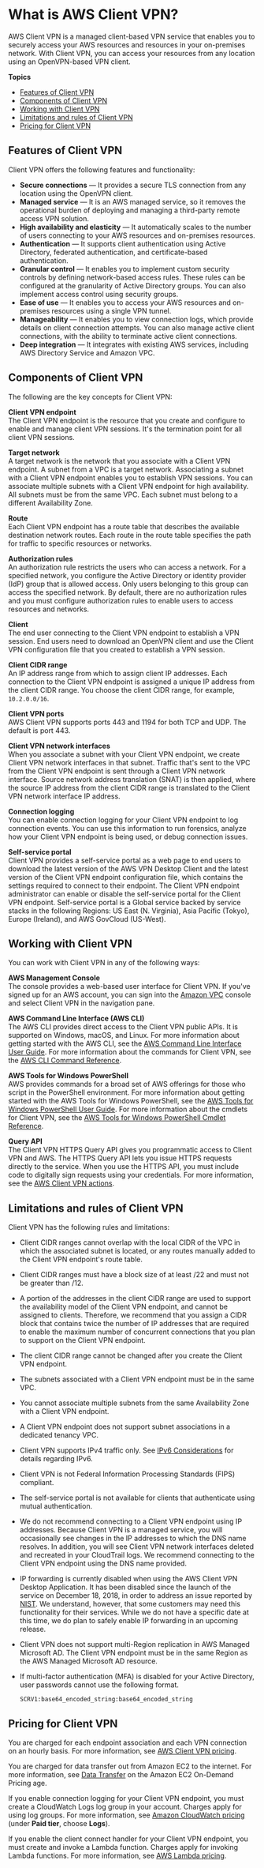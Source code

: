 # What is AWS Client VPN?<a name="what-is"></a>

AWS Client VPN is a managed client\-based VPN service that enables you to securely access your AWS resources and resources in your on\-premises network\. With Client VPN, you can access your resources from any location using an OpenVPN\-based VPN client\.



**Topics**
+ [Features of Client VPN](#what-is-features)
+ [Components of Client VPN](#what-is-components)
+ [Working with Client VPN](#what-is-access)
+ [Limitations and rules of Client VPN](#what-is-limitations)
+ [Pricing for Client VPN](#what-is-pricing)

## Features of Client VPN<a name="what-is-features"></a>

Client VPN offers the following features and functionality:
+ **Secure connections** — It provides a secure TLS connection from any location using the OpenVPN client\.
+ **Managed service** — It is an AWS managed service, so it removes the operational burden of deploying and managing a third\-party remote access VPN solution\.
+ **High availability and elasticity** — It automatically scales to the number of users connecting to your AWS resources and on\-premises resources\.
+ **Authentication** — It supports client authentication using Active Directory, federated authentication, and certificate\-based authentication\.
+ **Granular control** — It enables you to implement custom security controls by defining network\-based access rules\. These rules can be configured at the granularity of Active Directory groups\. You can also implement access control using security groups\.
+ **Ease of use** — It enables you to access your AWS resources and on\-premises resources using a single VPN tunnel\.
+ **Manageability** — It enables you to view connection logs, which provide details on client connection attempts\. You can also manage active client connections, with the ability to terminate active client connections\.
+ **Deep integration** — It integrates with existing AWS services, including AWS Directory Service and Amazon VPC\.

## Components of Client VPN<a name="what-is-components"></a>

The following are the key concepts for Client VPN:

**Client VPN endpoint**  
The Client VPN endpoint is the resource that you create and configure to enable and manage client VPN sessions\. It's the termination point for all client VPN sessions\.

**Target network**  
A target network is the network that you associate with a Client VPN endpoint\. A subnet from a VPC is a target network\. Associating a subnet with a Client VPN endpoint enables you to establish VPN sessions\. You can associate multiple subnets with a Client VPN endpoint for high availability\. All subnets must be from the same VPC\. Each subnet must belong to a different Availability Zone\.

**Route**  
Each Client VPN endpoint has a route table that describes the available destination network routes\. Each route in the route table specifies the path for traffic to specific resources or networks\.

**Authorization rules**  
An authorization rule restricts the users who can access a network\. For a specified network, you configure the Active Directory or identity provider \(IdP\) group that is allowed access\. Only users belonging to this group can access the specified network\. By default, there are no authorization rules and you must configure authorization rules to enable users to access resources and networks\. 

**Client**  
The end user connecting to the Client VPN endpoint to establish a VPN session\. End users need to download an OpenVPN client and use the Client VPN configuration file that you created to establish a VPN session\.

**Client CIDR range**  
An IP address range from which to assign client IP addresses\. Each connection to the Client VPN endpoint is assigned a unique IP address from the client CIDR range\. You choose the client CIDR range, for example, `10.2.0.0/16`\.

**Client VPN ports**  
AWS Client VPN supports ports 443 and 1194 for both TCP and UDP\. The default is port 443\.

**Client VPN network interfaces**  
When you associate a subnet with your Client VPN endpoint, we create Client VPN network interfaces in that subnet\. Traffic that's sent to the VPC from the Client VPN endpoint is sent through a Client VPN network interface\. Source network address translation \(SNAT\) is then applied, where the source IP address from the client CIDR range is translated to the Client VPN network interface IP address\.

**Connection logging**  
You can enable connection logging for your Client VPN endpoint to log connection events\. You can use this information to run forensics, analyze how your Client VPN endpoint is being used, or debug connection issues\.

**Self\-service portal**  
Client VPN provides a self\-service portal as a web page to end users to download the latest version of the AWS VPN Desktop Client and the latest version of the Client VPN endpoint configuration file, which contains the settings required to connect to their endpoint\. The Client VPN endpoint administrator can enable or disable the self\-service portal for the Client VPN endpoint\. Self\-service portal is a Global service backed by service stacks in the following Regions: US East \(N\. Virginia\), Asia Pacific \(Tokyo\), Europe \(Ireland\), and AWS GovCloud \(US\-West\)\.

## Working with Client VPN<a name="what-is-access"></a>

You can work with Client VPN in any of the following ways:

**AWS Management Console**  
The console provides a web\-based user interface for Client VPN\. If you've signed up for an AWS account, you can sign into the [Amazon VPC](https://console.aws.amazon.com/vpc/) console and select Client VPN in the navigation pane\.

**AWS Command Line Interface \(AWS CLI\)**  
The AWS CLI provides direct access to the Client VPN public APIs\. It is supported on Windows, macOS, and Linux\. For more information about getting started with the AWS CLI, see the [AWS Command Line Interface User Guide](https://docs.aws.amazon.com/cli/latest/userguide/)\. For more information about the commands for Client VPN, see the [AWS CLI Command Reference](https://docs.aws.amazon.com/cli/latest/reference/)\.

**AWS Tools for Windows PowerShell**  
AWS provides commands for a broad set of AWS offerings for those who script in the PowerShell environment\. For more information about getting started with the AWS Tools for Windows PowerShell, see the [AWS Tools for Windows PowerShell User Guide](https://docs.aws.amazon.com/powershell/latest/userguide/)\. For more information about the cmdlets for Client VPN, see the [AWS Tools for Windows PowerShell Cmdlet Reference](https://docs.aws.amazon.com/powershell/latest/reference/)\.

**Query API**  
The Client VPN HTTPS Query API gives you programmatic access to Client VPN and AWS\. The HTTPS Query API lets you issue HTTPS requests directly to the service\. When you use the HTTPS API, you must include code to digitally sign requests using your credentials\. For more information, see the [AWS Client VPN actions](https://docs.aws.amazon.com/AWSEC2/latest/APIReference/OperationList-query-cvpn.html)\.

## Limitations and rules of Client VPN<a name="what-is-limitations"></a>

Client VPN has the following rules and limitations:
+ Client CIDR ranges cannot overlap with the local CIDR of the VPC in which the associated subnet is located, or any routes manually added to the Client VPN endpoint's route table\.
+ Client CIDR ranges must have a block size of at least /22 and must not be greater than /12\.
+ A portion of the addresses in the client CIDR range are used to support the availability model of the Client VPN endpoint, and cannot be assigned to clients\. Therefore, we recommend that you assign a CIDR block that contains twice the number of IP addresses that are required to enable the maximum number of concurrent connections that you plan to support on the Client VPN endpoint\.
+ The client CIDR range cannot be changed after you create the Client VPN endpoint\.
+ The subnets associated with a Client VPN endpoint must be in the same VPC\.
+ You cannot associate multiple subnets from the same Availability Zone with a Client VPN endpoint\.
+ A Client VPN endpoint does not support subnet associations in a dedicated tenancy VPC\.
+ Client VPN supports IPv4 traffic only\. See [IPv6 Considerations](ipv6-considerations.md) for details regarding IPv6\.
+ Client VPN is not Federal Information Processing Standards \(FIPS\) compliant\.
+ The self\-service portal is not available for clients that authenticate using mutual authentication\.
+ We do not recommend connecting to a Client VPN endpoint using IP addresses\. Because Client VPN is a managed service, you will occasionally see changes in the IP addresses to which the DNS name resolves\. In addition, you will see Client VPN network interfaces deleted and recreated in your CloudTrail logs\. We recommend connecting to the Client VPN endpoint using the DNS name provided\.
+ IP forwarding is currently disabled when using the AWS Client VPN Desktop Application\. It has been disabled since the launch of the service on December 18, 2018, in order to address an issue reported by [NIST](https://nvd.nist.gov/vuln/detail/CVE-2020-15590)\. We understand, however, that some customers may need this functionality for their services\. While we do not have a specific date at this time, we do plan to safely enable IP forwarding in an upcoming release\.
+ Client VPN does not support multi\-Region replication in AWS Managed Microsoft AD\. The Client VPN endpoint must be in the same Region as the AWS Managed Microsoft AD resource\.
+ If multi\-factor authentication \(MFA\) is disabled for your Active Directory, user passwords cannot use the following format\.

  ```
  SCRV1:base64_encoded_string:base64_encoded_string
  ```

## Pricing for Client VPN<a name="what-is-pricing"></a>

You are charged for each endpoint association and each VPN connection on an hourly basis\. For more information, see [AWS Client VPN pricing](http://aws.amazon.com/vpn/pricing/#AWS_Client_VPN_pricing)\.

You are charged for data transfer out from Amazon EC2 to the internet\. For more information, see [Data Transfer](http://aws.amazon.com/ec2/pricing/on-demand/#Data_Transfer) on the Amazon EC2 On\-Demand Pricing age\.

If you enable connection logging for your Client VPN endpoint, you must create a CloudWatch Logs log group in your account\. Charges apply for using log groups\. For more information, see [Amazon CloudWatch pricing](https://aws.amazon.com/cloudwatch/pricing/) \(under **Paid tier**, choose **Logs**\)\.

If you enable the client connect handler for your Client VPN endpoint, you must create and invoke a Lambda function\. Charges apply for invoking Lambda functions\. For more information, see [AWS Lambda pricing](https://aws.amazon.com/lambda/pricing/)\.